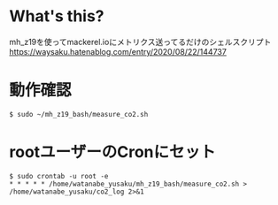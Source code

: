 # What's this?
mh_z19を使ってmackerel.ioにメトリクス送ってるだけのシェルスクリプト    
https://waysaku.hatenablog.com/entry/2020/08/22/144737  
  

# 動作確認
```
$ sudo ~/mh_z19_bash/measure_co2.sh 
```

# rootユーザーのCronにセット
```
$ sudo crontab -u root -e
* * * * * /home/watanabe_yusaku/mh_z19_bash/measure_co2.sh > /home/watanabe_yusaku/co2_log 2>&1
```
